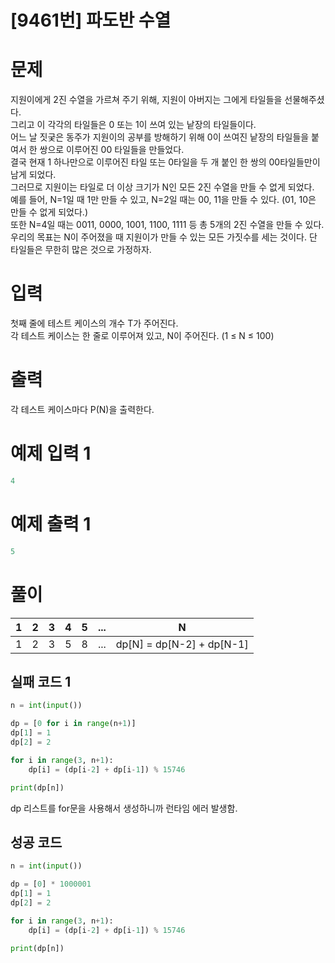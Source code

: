 # [9461번] 파도반 수열

# 문제
지원이에게 2진 수열을 가르쳐 주기 위해, 지원이 아버지는 그에게 타일들을 선물해주셨다.  
그리고 이 각각의 타일들은 0 또는 1이 쓰여 있는 낱장의 타일들이다.  
어느 날 짓궂은 동주가 지원이의 공부를 방해하기 위해 0이 쓰여진 낱장의 타일들을 붙여서 한 쌍으로 이루어진 00 타일들을 만들었다.  
결국 현재 1 하나만으로 이루어진 타일 또는 0타일을 두 개 붙인 한 쌍의 00타일들만이 남게 되었다.  
그러므로 지원이는 타일로 더 이상 크기가 N인 모든 2진 수열을 만들 수 없게 되었다.  
예를 들어, N=1일 때 1만 만들 수 있고, N=2일 때는 00, 11을 만들 수 있다. (01, 10은 만들 수 없게 되었다.)  
또한 N=4일 때는 0011, 0000, 1001, 1100, 1111 등 총 5개의 2진 수열을 만들 수 있다.  
우리의 목표는 N이 주어졌을 때 지원이가 만들 수 있는 모든 가짓수를 세는 것이다. 단 타일들은 무한히 많은 것으로 가정하자.  

# 입력
첫째 줄에 테스트 케이스의 개수 T가 주어진다.  
각 테스트 케이스는 한 줄로 이루어져 있고, N이 주어진다. (1 ≤ N ≤ 100)   

# 출력
각 테스트 케이스마다 P(N)을 출력한다.  

# 예제 입력 1
```python
4
```  

# 예제 출력 1
```python
5
```

# 풀이
| 1 | 2 | 3 | 4 | 5 | ... | N                         |
|---|---|---|---|---|--|---------------------------|
| 1 | 2 | 3 | 5 | 8 |...| dp[N] = dp[N-2] + dp[N-1] |

## 실패 코드 1
```python
n = int(input())

dp = [0 for i in range(n+1)]
dp[1] = 1
dp[2] = 2

for i in range(3, n+1):
    dp[i] = (dp[i-2] + dp[i-1]) % 15746

print(dp[n])
```  
dp 리스트를 for문을 사용해서 생성하니까 런타임 에러 발생함.  

## 성공 코드
```python
n = int(input())

dp = [0] * 1000001
dp[1] = 1
dp[2] = 2

for i in range(3, n+1):
    dp[i] = (dp[i-2] + dp[i-1]) % 15746

print(dp[n])
```